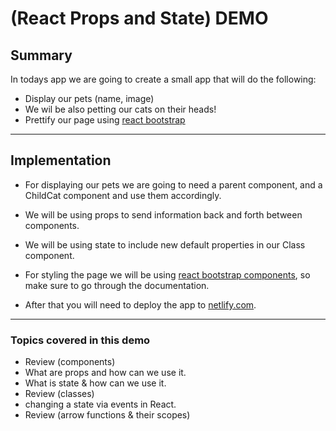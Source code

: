 # (React Props and State) __DEMO__

## __Summary__

In todays app we are going to create a small app that will do the following:

- Display our pets (name, image)
- We wil be also petting our cats on their heads!
- Prettify our page using [react bootstrap](https://react-bootstrap.github.io/getting-started/introduction/#installation)

___

## __Implementation__

- For displaying our pets we are going to need a parent component, and a ChildCat component and use them accordingly.

- We will be using props to send information back and forth between components.

- We will be using state to include new default properties in our Class component.

- For styling the page we will be using [react bootstrap components](https://react-bootstrap.netlify.app/components/cards/), so make sure to go through the documentation.

- After that you will need to deploy the app to [netlify.com](https://netlify.com).

___

### Topics covered in this demo

- Review (components)
- What are props and how can we use it.
- What is state & how can we use it.
- Review (classes)
- changing a state via events in React.
- Review (arrow functions & their scopes)

